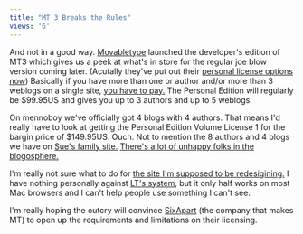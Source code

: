 ```yaml
---
title: "MT 3 Breaks the Rules"
views: '6'
---
```

<p>And not in a good way.  <a href="http://www.movabletype.org/">Movabletype</a> launched the developer's edition of MT3 which gives us a peek at what's in store for the regular joe blow version coming later.  (Acutally they've put out their <a href="http://secure.sixapart.com/">personal license options now</a>) Basically if you have more than one or author and/or more than 3 weblogs on a single site, <a href="http://secure.sixapart.com/">you have to pay.</a>  The Personal Edition will regularly be $99.95US and gives you up to 3 authors and up to 5 weblogs.</p>
<p>On mennoboy we've officially got 4 blogs with 4 authors.  That means I'd really have to look at getting the Personal Edition Volume License 1 for the bargin price of $149.95US.  Ouch.  Not to mention the 8 authors and 4 blogs we have on <a href="http://www.oatways.com">Sue's family site.</a>  <a href="http://www.metafilter.com/mefi/33072#670011">There's a lot of unhappy folks in the blogosphere.</a></p>
<p>I'm really not sure what to do for <a href="http://www.forestgrovecc.com">the site I'm supposed to be redesigining.</a>  I have nothing personally against <a href="http://www.theheresy.com/">LT's system</a>, but it only half works on most Mac browsers and I can't help people use something I can't see.</p>
<p>I'm really hoping the outcry will convince <a href="http://www.sixapart.com/">SixApart</a> (the company that makes MT) to open up the requirements and limitations on their licensing.</p>
